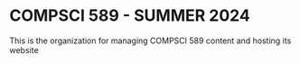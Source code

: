 # COMPSCI 589 - SUMMER 2024

This is the organization for managing COMPSCI 589 content and hosting its website
